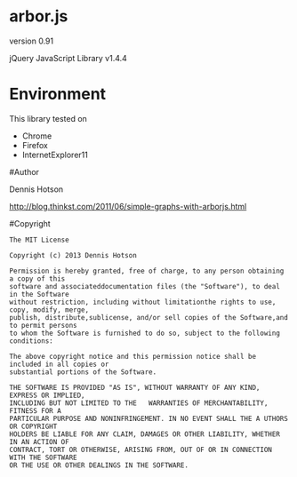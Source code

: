 # arbor.js
version 0.91

jQuery JavaScript Library v1.4.4

# Environment
This library tested on
- Chrome
- Firefox
- InternetExplorer11

#Author

Dennis Hotson

http://blog.thinkst.com/2011/06/simple-graphs-with-arborjs.html

#Copyright
  
    The MIT License

    Copyright (c) 2013 Dennis Hotson

    Permission is hereby granted, free of charge, to any person obtaining a copy of this
    software and associateddocumentation files (the "Software"), to deal in the Software
    without restriction, including without limitationthe rights to use, copy, modify, merge,
    publish, distribute,sublicense, and/or sell copies of the Software,and to permit persons
    to whom the Software is furnished to do so, subject to the following conditions:

    The above copyright notice and this permission notice shall be included in all copies or 
    substantial portions of the Software.

    THE SOFTWARE IS PROVIDED "AS IS", WITHOUT WARRANTY OF ANY KIND, EXPRESS OR IMPLIED, 
    INCLUDING BUT NOT LIMITED TO THE   WARRANTIES OF MERCHANTABILITY, FITNESS FOR A
    PARTICULAR PURPOSE AND NONINFRINGEMENT. IN NO EVENT SHALL THE A UTHORS OR COPYRIGHT
    HOLDERS BE LIABLE FOR ANY CLAIM, DAMAGES OR OTHER LIABILITY, WHETHER IN AN ACTION OF
    CONTRACT, TORT OR OTHERWISE, ARISING FROM, OUT OF OR IN CONNECTION WITH THE SOFTWARE
    OR THE USE OR OTHER DEALINGS IN THE SOFTWARE.

